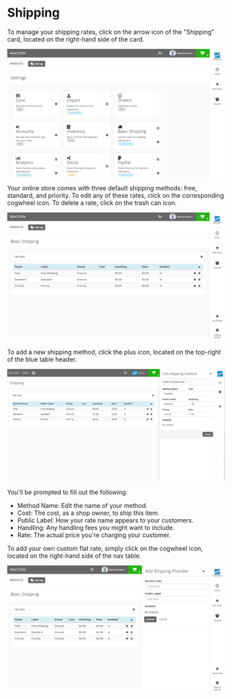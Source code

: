 # Shipping

To manage your shipping rates, click on the arrow icon of the "Shipping" card, located on the right-hand side of the card.

![](/assets/admin-dashboard.png "Reaction Commerce Dashboard")

Your online store comes with three default shipping methods: free, standard, and priority. To edit any of these rates, click on the corresponding cogwheel icon. To delete a rate, click on the trash can icon.

![](/assets/admin-basic-shipping.png "Reaction Commerce Shipping")

To add a new shipping method, click the plus icon, located on the top-right of the blue table header.

![](/assets/admin-basic-shipping-edit-provider.png "Reaction Commerce Shipping")

You'll be prompted to fill out the following:

- Method Name: Edit the name of your method.
- Cost: The cost, as a shop owner, to ship this item.
- Public Label: How your rate name appears to your customers.
- Handling: Any handling fees you might want to include.
- Rate: The actual price you're charging your customer.

To add your own custom flat rate, simply click on the cogwheel icon, located on the right-hand side of the nav table.

![](/assets/admin-basic-shipping-add-provider.png "Reaction Commerce Shipping")
